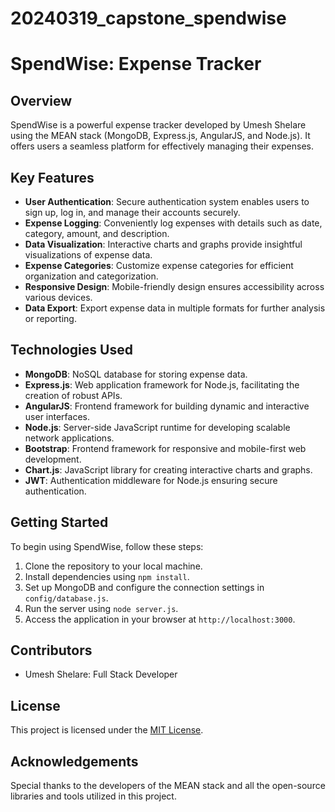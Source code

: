 # 20240319_capstone_spendwise

# SpendWise: Expense Tracker

## Overview

SpendWise is a powerful expense tracker developed by Umesh Shelare using the MEAN stack (MongoDB, Express.js, AngularJS, and Node.js). It offers users a seamless platform for effectively managing their expenses.

## Key Features

- **User Authentication**: Secure authentication system enables users to sign up, log in, and manage their accounts securely.
- **Expense Logging**: Conveniently log expenses with details such as date, category, amount, and description.
- **Data Visualization**: Interactive charts and graphs provide insightful visualizations of expense data.
- **Expense Categories**: Customize expense categories for efficient organization and categorization.
- **Responsive Design**: Mobile-friendly design ensures accessibility across various devices.
- **Data Export**: Export expense data in multiple formats for further analysis or reporting.

## Technologies Used

- **MongoDB**: NoSQL database for storing expense data.
- **Express.js**: Web application framework for Node.js, facilitating the creation of robust APIs.
- **AngularJS**: Frontend framework for building dynamic and interactive user interfaces.
- **Node.js**: Server-side JavaScript runtime for developing scalable network applications.
- **Bootstrap**: Frontend framework for responsive and mobile-first web development.
- **Chart.js**: JavaScript library for creating interactive charts and graphs.
- **JWT**: Authentication middleware for Node.js ensuring secure authentication.

## Getting Started

To begin using SpendWise, follow these steps:

1. Clone the repository to your local machine.
2. Install dependencies using `npm install`.
3. Set up MongoDB and configure the connection settings in `config/database.js`.
4. Run the server using `node server.js`.
5. Access the application in your browser at `http://localhost:3000`.

## Contributors

- Umesh Shelare: Full Stack Developer

## License

This project is licensed under the [MIT License](LICENSE).

## Acknowledgements

Special thanks to the developers of the MEAN stack and all the open-source libraries and tools utilized in this project.

